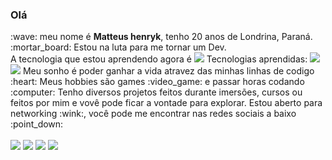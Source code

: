 <h3>Olá</h3> :wave: meu nome é <strong>Matteus henryk</strong>, tenho 20 anos de Londrina, Paraná.<br>
:mortar_board: Estou na luta para me tornar um Dev.<br> 
A tecnologia que estou aprendendo agora é  <img src = "https://img.shields.io/badge/javascript-%23F7DF1E.svg?&style=flat-square&logo=javascript&logoColor=black" /> 
Tecnologias aprendidas:
<img src = "https://img.shields.io/badge/html-%23239120.svg?&style=flat-square&logo=html5&logoColor=white" />
<img src = "https://img.shields.io/badge/css-%23239120.svg?&style=flat-square&logo=css3&logoColor=white" />
Meu sonho é poder ganhar a vida atravez das minhas linhas de codigo :heart:
Meus hobbies são games :video_game: e passar horas codando :computer:
Tenho diversos projetos feitos durante imersões, cursos ou feitos por mim e vovê pode ficar a vontade para explorar.
Estou aberto para networking :wink:, você pode me encontrar nas redes sociais a baixo :point_down:<br><br>
<a href="https://www.linkedin.com/in/matteus-henryk-086451196/"><img src="https://img.shields.io/badge/linkedin-%230077B5.svg?&style=for-the-badge&logo=linkedin&logoColor=white" /></a>
<a href="https://www.instagram.com/matteusfrancischini/?hl=pt-br"><img src="https://img.shields.io/badge/instagram-%23E4405F.svg?&style=for-the-badge&logo=instagram&logoColor=white" /></a>
<a href="https://api.whatsapp.com/send?phone=5543988364276&text=Ol%C3%A1%2C%20tudo%20bem%3F%20Logo%20mais%20responderei%20sua%20mensagem%2C%20se%20quiser%20pode%20j%C3%A1%20deixar%20aqui%20sua%20mensagem.%20Obrigado!"><img src = "https://img.shields.io/badge/WHATSAPP-%2325D366.svg?&style=for-the-badge&logo=whatsapp&logoColor=white" /></a>
<a href="mailto: matteus.henryk2@gmail.com"><img src="https://img.shields.io/badge/-matteus.henryk2@gmail.com-c14438?style=flat-square&logo=Gmail&logoColor=white&link=mailto:matteus.henryk2@gmail.com"></a>
